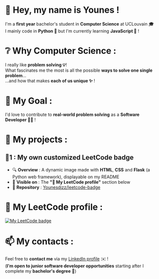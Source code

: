 # 👋 Hey, my name is **Younes** !
I'm a **first year** bachelor's student in **Computer Science** at UCLouvain 🎓 <br>
I mainly code in **Python 🐍** but I'm currently learning **JavaScript 📜** !

# ❔ Why Computer Science :

I really like **problem solving 💡**! <br>
What fascinates me the most is all the possible **ways to solve one single problem**... <br>
...and how that makes **each of us unique ✨** !

# 🎯 My Goal :

I'd love to contribute to **real-world problem solving** as a **Software Developer 👨‍💻** !

# 📂 My projects :

## 🔹1 : **My own customized LeetCode badge**
- 🔍 **Overview** : A dynamic image made with **HTML**, **CSS** and **Flask** (a Python web framework), displayable on my README
- 📌 **Visible on** : The **"🧩 My LeetCode profile"** section below
- 📂 **Repository** : [Younesdjzz/leetcode-badge](https://github.com/Younesdjzz/leetcode-badge)

# 🧩 My LeetCode profile :

[![My LeetCode badge](https://leetcode-badge.onrender.com/badge)](https://leetcode.com/Younesdjzz)


# 📫  My contacts :
Feel free to **contact me** via my [LinkedIn profile](http://linkedin.com/in/younes-b-) ✉️ ! <br>
(**I'm open to junior software developer opportunities** starting after I complete my **bachelor's degree** 💼)
